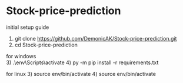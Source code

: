# Stock-price-prediction

initial setup guide

1) git clone https://github.com/DemonicAK/Stock-price-prediction.git
2) cd Stock-price-prediction

for windows  
3) .\env\Scripts\activate
4) py -m pip install -r requirements.txt

for linux
3)  source env/bin/activate
4)  source env/bin/activate
